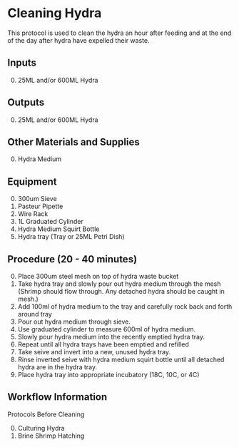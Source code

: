 Cleaning Hydra
===

This protocol is used to clean the hydra an hour after feeding and at the end of the day after hydra have expelled their waste.

Inputs
---
0. 25ML and/or 600ML Hydra

Outputs
---
0. 25ML and/or 600ML Hydra

Other Materials and Supplies
---
0. Hydra Medium 

Equipment
---
0. 300um Sieve
0. Pasteur Pipette
0. Wire Rack
0. 1L Graduated Cylinder
0. Hydra Medium Squirt Bottle
0. Hydra tray (Tray or 25ML Petri Dish)

Procedure (20 - 40 minutes)
---
0. Place 300um steel mesh on top of hydra waste bucket
0. Take hydra tray and slowly pour out hydra medium through the mesh (Shrimp should flow through. Any detached hydra should be caught in mesh.)
0. Add 100ml of hydra medium to the tray and carefully rock back and forth around tray
0. Pour out hydra medium through sieve.
0. Use graduated cylinder to measure 600ml of hydra medium.
0. Slowly pour hydra medium into the recently emptied hydra tray.
0. Repeat until all hydra trays have been emptied and refilled
0. Take seive and invert into a new, unused hydra tray. 
0. Rinse inverted seive with hydra medium squirt bottle until all detached hydra are in the hydra tray.
0. Place hydra tray into appropriate incubatory (18C, 10C, or 4C)

Workflow Information
---

Protocols Before Cleaning

0. Culturing Hydra
0. Brine Shrimp Hatching
